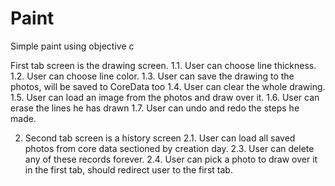 # Paint
Simple paint using objective c

First tab screen is the drawing screen.
1.1. User can choose line thickness.
1.2. User can choose line color.
1.3. User can save the drawing to the photos, will be saved to CoreData too 
1.4. User can clear the whole drawing.
1.5. User can load an image from the photos and draw over it.
1.6. User can erase the lines he has drawn 
1.7. User can undo and redo the steps he made.

2. Second tab screen is a history screen
2.1. User can load all saved photos from core data sectioned by creation day.
2.3. User can delete any of these records forever.
2.4. User can pick a photo to draw over it in the first tab, should redirect user to the first
tab.
